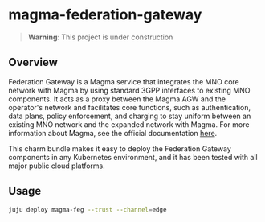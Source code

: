 # magma-federation-gateway

> **Warning**: This project is under construction


## Overview

Federation Gateway is a Magma service that integrates the MNO core network with Magma by using 
standard 3GPP interfaces to existing MNO components. It acts as a proxy between the Magma AGW and 
the operator's network and facilitates core functions, such as authentication, data plans, policy 
enforcement, and charging to stay uniform between an existing MNO network and the expanded network 
with Magma. For more information about Magma, see the official documentation 
[here](https://magmacore.org/).

This charm bundle makes it easy to deploy the Federation Gateway components in any Kubernetes 
environment, and it has been tested with all major public cloud platforms.

## Usage

```bash
juju deploy magma-feg --trust --channel=edge
```
